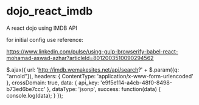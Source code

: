 # dojo_react_imdb
A react dojo using IMDB API

for initial config use reference:

https://www.linkedin.com/pulse/using-gulp-browserify-babel-react-mohamad-aswad-azhar?articleId=8012003510090294562


$.ajax({
    url: 'http://imdb.wemakesites.net/api/search?' + $.param({q: "arnold"}),
    headers: {
        ContentType: 'application/x-www-form-urlencoded'
    },
    crossDomain: true,
    data: {
        api_key: 'e9f5e114-a4cb-48f0-8498-b73ed6be7ccc'
    },
    dataType: 'jsonp',
    success: function(data) {
        console.log(data);
    }
});